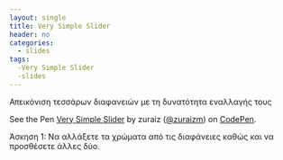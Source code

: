```yaml
---
layout: single
title: Very Simple Slider
header: no
categories:
  - slides
tags:
  -Very Simple Slider
  -slides
---
```

Απεικόνιση τεσσάρων διαφανειών με τη δυνατότητα εναλλαγής τους

<p data-height="350" data-theme-id="17517" data-slug-hash="vGDHl" data-default-tab="result" data-user="zuraiz" class='codepen'>See the Pen <a href='https://codepen.io/zuraizm/pen/vGDHl'>Very Simple Slider</a> by zuraiz (<a href='https://codepen.io/zuraizm/'>@zuraizm</a>) on <a href='http://codepen.io'>CodePen</a>.</p>
<script async src="//assets.codepen.io/assets/embed/ei.js"></script>

Άσκηση 1: Να αλλάξετε τα χρώματα από τις διαφάνειες καθώς και να προσθέσετε άλλες δύο.
